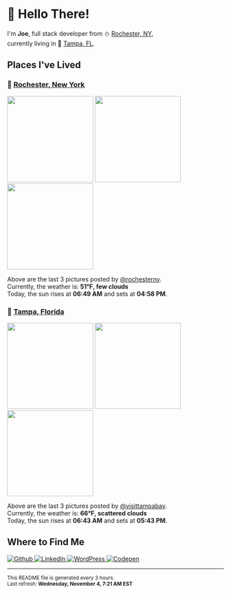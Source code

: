 <h1>👋 Hello There!</h1>
<p>
  I'm <strong>Joe</strong>, full stack developer from ⛄ <a href="#rochester_ny">Rochester, NY</a>,<br />currently living in
  🌴 <a href="#tampa_fl">Tampa, FL</a>.
</p>

<h2>Places I've Lived</h2>

<h3 id="rochester_ny">📍 <a href="https://en.wikipedia.org/wiki/Rochester,_New_York">Rochester, New York</a></h3>

<p>
  <img src=https:&#x2F;&#x2F;scontent-iad3-1.cdninstagram.com&#x2F;v&#x2F;t51.2885-15&#x2F;sh0.08&#x2F;e35&#x2F;p640x640&#x2F;123714195_360554085183881_897560830482671846_n.jpg?_nc_ht&#x3D;scontent-iad3-1.cdninstagram.com&amp;_nc_cat&#x3D;105&amp;_nc_ohc&#x3D;N87TUMq7kOkAX9qc95h&amp;_nc_tp&#x3D;25&amp;oh&#x3D;e8aa17e59e94d615e81c9e4ed773a5af&amp;oe&#x3D;5FCB6D48 alt="" height="200">
  <img src=https:&#x2F;&#x2F;scontent-iad3-1.cdninstagram.com&#x2F;v&#x2F;t51.2885-15&#x2F;sh0.08&#x2F;e35&#x2F;p640x640&#x2F;123280365_753063731951505_175652621266136363_n.jpg?_nc_ht&#x3D;scontent-iad3-1.cdninstagram.com&amp;_nc_cat&#x3D;109&amp;_nc_ohc&#x3D;Tsn5czC-OIIAX9lEKCQ&amp;_nc_tp&#x3D;25&amp;oh&#x3D;b2343088fea5c73c930944b1160a25ac&amp;oe&#x3D;5FCC43DE alt="" height="200">
  <img src=https:&#x2F;&#x2F;scontent-iad3-1.cdninstagram.com&#x2F;v&#x2F;t51.2885-15&#x2F;sh0.08&#x2F;e35&#x2F;s640x640&#x2F;123563206_216001753225923_6437919635945915787_n.jpg?_nc_ht&#x3D;scontent-iad3-1.cdninstagram.com&amp;_nc_cat&#x3D;103&amp;_nc_ohc&#x3D;PMNGx5WzSHsAX-HeXiQ&amp;_nc_tp&#x3D;24&amp;oh&#x3D;bca087aa78b5fb7ab8f22fed394a8c7c&amp;oe&#x3D;5FCC7BC7 alt="" height="200">
</p>

<p>
  Above are the last 3 pictures posted by <a href="https://www.instagram.com/rochesterny/">@rochesterny</a>.<br/>
  Currently, the weather is: <strong>51℉, few clouds</strong><br/>
  Today, the sun rises at <strong>06:49 AM</strong> and sets at <strong>04:58 PM</strong>.
</p>

<h3 id="tampa_fl">📍 <a href="https://en.wikipedia.org/wiki/Tampa,_Florida">Tampa, Florida</a></h3>

<p>
  <img src=https:&#x2F;&#x2F;scontent-lga3-1.cdninstagram.com&#x2F;v&#x2F;t51.2885-15&#x2F;sh0.08&#x2F;e35&#x2F;p640x640&#x2F;123414487_135309028349537_2019632872423372252_n.jpg?_nc_ht&#x3D;scontent-lga3-1.cdninstagram.com&amp;_nc_cat&#x3D;105&amp;_nc_ohc&#x3D;RpiIagrYmHoAX_EHl67&amp;_nc_tp&#x3D;25&amp;oh&#x3D;f5985d1c6dc2fe185595d528cc2a41f7&amp;oe&#x3D;5FCA7C92 alt="" height="200">
  <img src=https:&#x2F;&#x2F;scontent-lga3-1.cdninstagram.com&#x2F;v&#x2F;t51.2885-15&#x2F;sh0.08&#x2F;e35&#x2F;s640x640&#x2F;123145003_404579583906724_7527966786698241257_n.jpg?_nc_ht&#x3D;scontent-lga3-1.cdninstagram.com&amp;_nc_cat&#x3D;104&amp;_nc_ohc&#x3D;PWdybZ4TtscAX9HE_hx&amp;_nc_tp&#x3D;24&amp;oh&#x3D;2ef41a5c5bf04ba31d94625dd14ad56c&amp;oe&#x3D;5FCB3F8C alt="" height="200">
  <img src=https:&#x2F;&#x2F;scontent-lga3-1.cdninstagram.com&#x2F;v&#x2F;t51.2885-15&#x2F;sh0.08&#x2F;e35&#x2F;p640x640&#x2F;123133155_392846672121494_2684381806244594791_n.jpg?_nc_ht&#x3D;scontent-lga3-1.cdninstagram.com&amp;_nc_cat&#x3D;102&amp;_nc_ohc&#x3D;1bwMIj1HF-wAX9Fn-qt&amp;_nc_tp&#x3D;25&amp;oh&#x3D;9c961ed6f19812aefa5b032736477513&amp;oe&#x3D;5FA49947 alt="" height="200">
</p>

<p>
  Above are the last 3 pictures posted by <a href="https://www.instagram.com/visittampabay/">@visittampabay</a>.<br/>
  Currently, the weather is: <strong>66℉, scattered clouds</strong><br/>
  Today, the sun rises at <strong>06:43 AM</strong> and sets at <strong>05:43 PM</strong>.
</p>

<h2>Where to Find Me</h2>

<p>
  <a href="https://github.com/josephfusco/" target="_blank">
    <img
      alt="Github"
      src="https://img.shields.io/badge/GitHub-%2312100E.svg?&style=for-the-badge&logo=Github&logoColor=white"
    />
  </a>
  <a href="https://www.linkedin.com/in/josephfusco3/" target="_blank">
    <img
      alt="LinkedIn"
      src="https://img.shields.io/badge/linkedin-%230077B5.svg?&style=for-the-badge&logo=linkedin&logoColor=white"
    />
  </a>
  <a href="https://profiles.wordpress.org/joefusco/" target="_blank">
    <img
      alt="WordPress"
      src="https://img.shields.io/badge/wordpress-%2321759B.svg?&style=for-the-badge&logo=wordpress&logoColor=white"
    />
  </a>
  <a href="https://codepen.io/fusco/" target="_blank">
    <img
      alt="Codepen"
      src="https://img.shields.io/badge/codepen-%23000000.svg?&style=for-the-badge&logo=codepen&logoColor=white"
    />
  </a>
</p>

<hr/>

<p>
  <small
    >This README file is generated every 3 hours.
    <br />
    Last refresh: <strong>Wednesday, November 4, 7:21 AM EST</strong>
    <br />
  </small>
</p>
